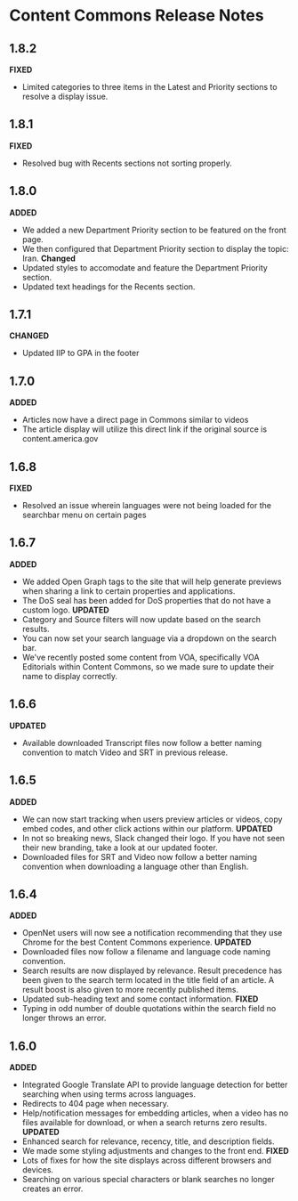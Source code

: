 # Content Commons Release Notes

## 1.8.2
**FIXED**
- Limited categories to three items in the Latest and Priority sections to resolve a display issue.

## 1.8.1
**FIXED**
- Resolved bug with Recents sections not sorting properly.

## 1.8.0
**ADDED**
- We added a new Department Priority section to be featured on the front page.
- We then configured that Department Priority section to display the topic: Iran.
**Changed**
- Updated styles to accomodate and feature the Department Priority section.
- Updated text headings for the Recents section.

## 1.7.1
**CHANGED**
- Updated IIP to GPA in the footer

## 1.7.0
**ADDED**
- Articles now have a direct page in Commons similar to videos
- The article display will utilize this direct link if the original source is content.america.gov

## 1.6.8
**FIXED**
- Resolved an issue wherein languages were not being loaded for the searchbar menu on certain pages

## 1.6.7
**ADDED**
- We added Open Graph tags to the site that will help generate previews when sharing a link to certain properties and applications.
- The DoS seal has been added for DoS properties that do not have a custom logo.
**UPDATED**
- Category and Source filters will now update based on the search results.
- You can now set your search language via a dropdown on the search bar.
- We've recently posted some content from VOA, specifically VOA Editorials within Content Commons, so we made sure to update their name to display correctly.

## 1.6.6
**UPDATED**
- Available downloaded Transcript files now follow a better naming convention to match Video and SRT in previous release.

## 1.6.5
**ADDED**
- We can now start tracking when users preview articles or videos, copy embed codes, and other click actions within our platform.
**UPDATED**
- In not so breaking news, Slack changed their logo. If you have not seen their new branding, take a look at our updated footer.
- Downloaded files for SRT and Video now follow a better naming convention when downloading a language other than English.

## 1.6.4
**ADDED**
- OpenNet users will now see a notification recommending that they use Chrome for the best Content Commons experience.
**UPDATED**
- Downloaded files now follow a filename and language code naming convention.
- Search results are now displayed by relevance. Result precedence has been given to the search term located in the title field of an article. A result boost is also given to more recently published items.
- Updated sub-heading text and some contact information.
**FIXED**
- Typing in odd number of double quotations within the search field no longer throws an error.

## 1.6.0
**ADDED**
- Integrated Google Translate API to provide language detection for better searching when using terms across languages.
- Redirects to 404 page when necessary.
- Help/notification messages for embedding articles, when a video has no files available for download, or when a search returns zero results.
**UPDATED**
- Enhanced search for relevance, recency, title, and description fields.
- We made some styling adjustments and changes to the front end.
**FIXED**
- Lots of fixes for how the site displays across different browsers and devices.
- Searching on various special characters or blank searches no longer creates an error.